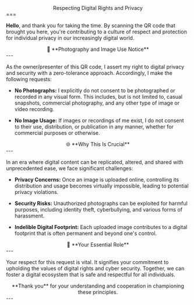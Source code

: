 <center> Respecting Digital Rights and Privacy </center>
===

**Hello**, and thank you for taking the time. By scanning the QR code that brought you here, you're contributing to a culture of respect and protection for individual privacy in our increasingly digital world.


<center>🚫 **Photography and Image Use Notice**</center>
---

As the owner/presenter of this QR code, I assert my right to digital privacy and security with a zero-tolerance approach. Accordingly, I make the following requests:

- **No Photographs:** I explicitly do not consent to be photographed or recorded in any visual form. This includes, but is not limited to, casual snapshots, commercial photography, and any other type of image or video recording.

- **No Image Usage:** If images or recordings of me exist, I do not consent to their use, distribution, or publication in any manner, whether for commercial purposes or otherwise.


<center>🌐 **Why This Is Crucial**</center>
---

In an era where digital content can be replicated, altered, and shared with unprecedented ease, we face significant challenges:

- **Privacy Concerns:** Once an image is uploaded online, controlling its distribution and usage becomes virtually impossible, leading to potential privacy violations.

- **Security Risks:** Unauthorized photographs can be exploited for harmful purposes, including identity theft, cyberbullying, and various forms of harassment.

- **Indelible Digital Footprint:** Each uploaded image contributes to a digital footprint that is often permanent and beyond one's control.


<center>🤝 **Your Essential Role**</center>
---

Your respect for this request is vital. It signifies your commitment to upholding the values of digital rights and cyber security. Together, we can foster a digital ecosystem that is safe and respectful for all individuals.

<center>**Thank you** for your understanding and cooperation in championing these principles.</center>
---
